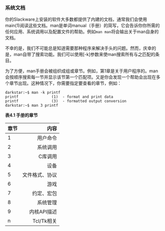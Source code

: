 ### 系统文档

你的Slackware上安装的软件大多数都提供了内建的文档，通常我们会使用main(1)阅读这些文档。man是单词manual（手册）的简写，它会告诉你你所需的任何应用、系统调用以及配置文件的帮助。例如`man man`将会输出关于man自身的文档。   

不幸的是，我们不可能总是知道需要那种程序来解决手头的问题。然而，庆幸的是，man自带了搜索功能。我们可以使用[-k]参数来使man搜索所有与之匹配的条目。  

为了方便，man手册会被组织成组或章节。例如，第1章是关于用户程序的。man会按顺序搜索每一节并显示该节第一个匹配项。又是你会发现一个帮助会出现在多个章节出现。这种情况下，你需要指定要查看的章节，例如：  
```plain
darkstar:~$ man -k printf
printf               (1)  - format and print data
printf               (3)  - formatted output conversion
darkstar:~$ man 3 printf
```

__表4.1 手册的章节__   

|章节| 内容|
|:--|---:|
|1| 用户命令|
|2|系统调用|
|3|C库调用|
|4|设备|
|5|文件格式、协议|
|6|游戏|
|7|约定、宏包|
|8|系统管理|
|9|内核API描述|
|n|Tcl/Tk相关|  
